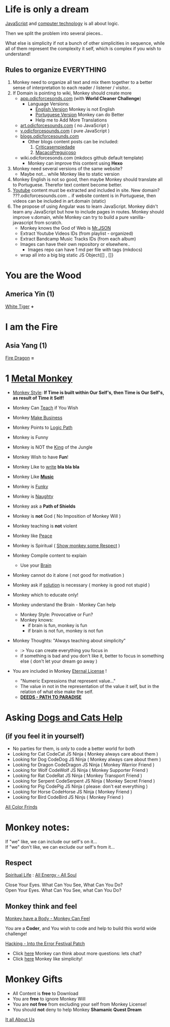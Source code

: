 # Life is only a dream

[JavaScript](https://odicforcesounds.bandcamp.com/album/spiritual-algorithm) and [computer technology](https://odicforcesounds.bandcamp.com/track/just-a-technical-skill-set) is all about logic.

Then we split the problem into several pieces.. 

What else is simplicity if not a bunch of other simplicities in sequence, while all of them represent the complexity it self, which is complex if you wish to understand! 

## Rules to organize EVERYTHING 
1. Monkey need to organize all text and mix them together to a better sense of interpretation to each reader / listener / visitor..
2. If Domain is pointing to wiki, Monkey should create more
    - [app.odicforcesonds.com](https://github.com/odicforcesounds/World-Cleaner) (with **World Cleaner Challenge**)
        - Language Versions: 
            - [English Version](./en/README.md) Monkey is not English
            - [Portuguese Version](./pt/README.md) Monkey can do Better
            - Help me to Add More Translations 
    - [art.odicforcesounds.com](https://wiki.odicforcesounds.com/art/index.html) ( no JavaScript )
    - [v.odicforcesounds.com](https://wiki.odicforcesounds.com/v/) ( pure JavaScript )
    - [blogs.odicforcesounds.com](https://wiki.odicforcesounds.com/blogjs/src/b.html)
        - Other blogs content posts can be included: 
            1. [Criticasempiedade](https://criticasempiedade.blogspot.com/)
            2. [MacacoPreguiçoso](https://macacopreguicoso.blogspot.com/) 
    - wiki.odicforcesonds.com (mkdocs github default template)
        - Monkey can improve this content using **Hexo**
3. Monkey need several versions of the same website?
    - Maybe not... while Monkey like to static version
4. Monkey English is not so good, then maybe Monkey should translate all to Portuguese. Therefor text content become better.
5. [Youtube](./yt/README.md)  content must be extracted and included in site. New domain? ???.odicforcesounds.com .. if website content is in Portuguese, then videos can be included in art.domain (static)
6. The propose of using Angular was to learn JavaScript. Monkey didn't learn any JavaScript but how to include pages in routes. Monkey should improve v.domain, while Monkey can try to build a pure vanilla-javascript from scratch. 
    - Monkey knows the God of Web is [Mr.JSON](https://odicforcesounds.bandcamp.com/track/mr-json)
    - Extract Youtube Videos IDs (from playlist - organized)
    - Extract Bandcamp Music Tracks IDs (from each album)
    - Images can have their own repository or elsewhere.. 
        - Images repo can have 1 md per file with tags (mkdocs)
    - wrap all into a big big static JS Object{[] , []}

# You are the Wood

## America Yin (1)

[White Tiger](./letters/Tiger_America.md) **+**

# I am the Fire 

## Asia Yang (1)

[Fire Dragon](./letters/Dragon_Asia.md) **=** 

# 1 [Metal Monkey](https://odicforcesounds.bandcamp.com/track/you-are-the-wood-i-am-the-fire)

- [Monkey Style](./textos/README.md): **If Time is built within Our Self's, then Time is Our Self's, as result of Time it Self!**



- Monkey Can [Teach](https://odicforcesounds.bandcamp.com/track/crafting-new-generations) if You Wish
- Monkey [Make Business](https://odicforcesounds.bandcamp.com/track/lets-make-business)
- Monkey Points to [Logic Path](https://wiki.odicforcesounds.com/art/pages/Dao/index.html)
- Monkey is Funny
- Monkey is NOT the [King](https://odicforcesounds.bandcamp.com/track/sun-wukong-the-monkey-king) of the Jungle
- Monkey Wish to have **Fun**!
- Monkey Like to [write](./MANIFEST.md) **bla bla bla** 
- Monkey Like **[Music](https://odicforcesounds.bandcamp.com/track/piano-words)**
- Monkey is [Funky](https://odicforcesounds.bandcamp.com/track/accurate-fingers-and-funky-orgasms)
- Monkey is [Naughty](https://odicforcesounds.bandcamp.com/track/bruce-lee-advice-and-the-naughty-challenge)
- Monkey ask a **Path of Shields**
- Monkey is **not** God ( No Imposition of Monkey Will )
- Monkey teaching is **not** violent
- Monkey like [Peace](https://odicforcesounds.bandcamp.com/track/we-came-in-peace-trance-zone) 
- Monkey is Spiritual ( [Show monkey some Respect](https://odicforcesounds.bandcamp.com/track/show-us-some-respect-warning) )
- Monkey Compile content to explain
    - Use your [Brain](https://odicforcesounds.bandcamp.com/track/brain-chilout) 
- Monkey cannot do it alone ( not good for motivation )
- Monkey ask if [solution](./World-Cleaner.md) is necessary ( monkey is good not stupid )
- Monkey which to educate only! 
- Monkey understand the Brain - Monkey Can help 
    - Monkey Style: Provocative or Fun? 
    - Monkey knows: 
        - if brain is fun, monkey is fun
        - if brain is not fun, monkey is not fun
- Monkey Thoughts: "Always teaching about simplicity" 
    - :> You can create everything you focus in
    - if something is bad and you don't like it, better to focus in something else ( don't let your dream go away )
- You are included in Monkey [Eternal License](./letters/Eternal_License.md) ! 
    - "Numeric Expressions that represent value..."
    - The value in not in the representation of the value it self, but in the relation of what else make the self. 
    - **[DEEDS - PATH TO PARADISE](https://odicforcesounds.bandcamp.com/track/deeds-path-to-paradise)** 

# Asking [Dogs and Cats Help](https://odicforcesounds.bandcamp.com/track/dogs-like-to-dance-cats-like-to-watch) 

## (if you feel it in yourself)
- No parties for them, is only to code a better world for both
- Looking for Cat CodeCat JS Ninja ( Monkey always care about them )
- Looking for Dog CodeDog JS Ninja ( Monkey always care about them )
- Looking for Dragon CodeDragon JS Ninja ( Monkey Warrior Friend )
- Looking for Wolf CodeWolf JS Ninja ( Monkey Supporter Friend )
- Looking for Rat CodeRat JS Ninja ( Monkey Transport Friend )
- Looking for Serpent CodeSerpent JS Ninja ( Monkey Secret Friend )
- Looking for Pig CodePig JS Ninja ( please: don't eat everything )
- Looking for Horse CodeHorse JS Ninja ( Monkey Friend )
- Looking for Bird CodeBird JS Ninjs ( Monkey Friend ) 

[All Color Frinds](https://odicforcesounds.bandcamp.com/track/united-colors-of-skeleton-grow-your-skills)

# Monkey notes: 

If "we" like, we can include our self's on it...<br>
If "we" don't like, we can exclude our self's from it...

## Respect 

[Spiritual Life](https://odicforcesounds.bandcamp.com/track/respect-spiritual-life) : [All Energy - All Soul](https://odicforcesounds.bandcamp.com/track/organic-fields-all-energy-all-soul) 

Close Your Eyes. What Can You See, What Can You Do?<br>
Open Your Eyes. What Can You See, what Can You Do?

## Monkey think and feel

[Monkey have a Body - Monkey Can Feel](https://odicforcesounds.bandcamp.com/track/i-can-feel-i-have-a-body)

You are a <b>Coder</b>, and You wish to code and help to build this world wide challenge!

[Hacking - Into the Error Festival Patch](https://odicforcesounds.bandcamp.com/track/hacking-into-the-error-festival-patch)

- Click [here](./plan/Questions.md) Monkey can think about more questions: lets chat?
- Click [here](./plan/psudoCode.md) Monkey like simplicity! 

# Monkey Gifts 

- All Content is **free** to Download
- You are **free** to ignore Monkey Will
- You are **not free** from excluding your self from Monkey License!
- You should **not** deny to help Monkey **Shamanic Quest Dream**

[It all About Us](https://odicforcesounds.bandcamp.com/track/it-is-all-about-us)